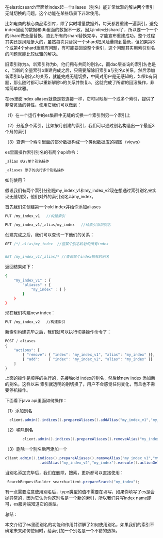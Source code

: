 

在elasticsearch里面给index起一个aliases（别名）能非常优雅的解决两个索引无缝切换的问题，这个功能在某些场景下非常使用。

比如电商的核心商品索引库，除了实时增量数据外，每天都要重建一遍索引，避免index里面的数据和db里面的数据不一致，因为index分shard了，所以要一个一个的shard做全量替换，直到所有的shard替换完毕，才能宣布重建成功。整个过程其实还是风险挺大的，虽然每次只替换一个shard把风险量降到最低，但如果第3个或第4个shard重建有问题，有可能要回滚整个索引，这个问题其实用索引别名的问题就能比较优雅的解决。

旧索引称为a，新索引称为b，他们拥有共同的别名c，而dao层查询的索引名也是c，当新的全量索引b重建完成之后，只需要解除旧索引a与别名c关系，然后添加新索引b与别名c的关系，就能完成无缝切换，中间对用户是无感知的，如果b有问题，那么随时都可以重新解除b的关系并恢复a，这就完成了所谓的回滚操作，非常简单优雅。


在es里面index aliases就像是软连接一样，它可以映射一个或多个索引，提供了非常灵活的特性，使用它我们可以做到：

（1）在一个运行中的es集群中无缝的切换一个索引到另一个索引上

（2）分组多个索引，比如按月创建的索引，我们可以通过别名构造出一个最近3个月的索引

（3）查询一个索引里面的部分数据构成一个类似数据库的视图（views）



es里面操作索引别名的有两个api命令：

````js
_alias 执行单个别名操作

_aliases 原子的执行多个别名操作

````

如何使用？

假设我们有两个索引分别是my_index_v1和my_index_v2现在想通过索引别名来实现无缝切换，他们对外的索引别名叫my_index。

首先我们先创建第一个old index并给你添加aliases
````js
PUT /my_index_v1   //构建索引

PUT /my_index_v1/_alias/my_index   //给索引添加别名
````

创建完成之后，我们可以查询一下他们的关系：

````js
GET /*/_alias/my_index  //查某个别名映射的所有index


GET /my_index_v1/_alias/* //查询某个index拥有的别名
````


返回结果如下： 

````sh
{
    "my_index_v1" : {
        "aliases" : {
            "my_index" : { }
        }
    }
}
````


现在我们构建new index：
````sh
PUT /my_index_v2   //构建索引
````

新索引构建完毕之后，我们就可以执行切换操作命令了：

````js
POST /_aliases
{
    "actions": [
        { "remove": { "index": "my_index_v1", "alias": "my_index" }},
        { "add":    { "index": "my_index_v2", "alias": "my_index" }}
    ]
}
````

上面的操作是顺序的执行的，先接触old index的别名，然后给new index 添加新的别名，这样以来
索引就透明的别切换了，用户不会感觉任何变化，而且也不需要停机操作。


下面看下java api里面如何操作：


（1）添加别名
````java
  client.admin().indices().prepareAliases().addAlias("my_index_v1","my_index");
````

（2）移除别名
````java
        client.admin().indices().prepareAliases().removeAlias("my_index_v1","my_index");
````

（3）删除一个别名后再添加一个
````java
client.admin().indices().prepareAliases().removeAlias("my_index_v1","my_index")
                .addAlias("my_index_v2","my_index").execute().actionGet();
````


当别名添加完毕后，我们在删除，搜索，更新都可以直接使用：

````java
 SearchRequestBuilder search=client.prepareSearch("my_index");
````

有一点需要注意使用别名后，type类型的值不需要在填写，如果你填写了es是会抛异常的，因为它认为你这别名是一个新的索引，所以我们只写index name即可，es服务端知道它的类型。


总结：

本文介绍了es里面别名的功能和作用并讲解了如何使用别名，如果我们的索引不确定未来如何使用时，给索引加一个别名是一个不错的选择。





